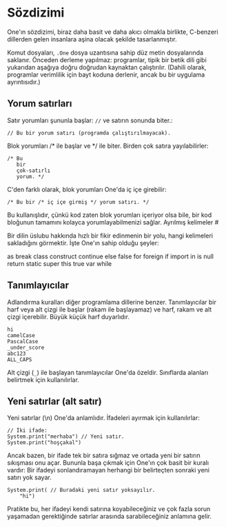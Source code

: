# Sözdizimi

One'ın sözdizimi, biraz daha basit ve daha akıcı olmakla birlikte, C-benzeri dillerden gelen insanlara aşina olacak şekilde tasarlanmıştır.

Komut dosyaları, `.One` dosya uzantısına sahip düz metin dosyalarında saklanır.  Önceden derleme yapılmaz: programlar, tipik bir betik dili gibi yukarıdan aşağıya doğru doğrudan kaynaktan çalıştırılır.  (Dahili olarak, programlar verimlilik için bayt koduna derlenir, ancak bu bir uygulama ayrıntısıdır.)

## Yorum satırları

Satır yorumları şununla başlar: `//` ve satırın sonunda biter.:

```
// Bu bir yorum satırı (programda çalıştırılmayacak).
```

<!-- prettier-ignore-start -->
Blok yorumları /* ile başlar ve */ ile biter.  Birden çok satıra yayılabilirler: <!-- markdownlint-disable MD037 -->
<!-- prettier-ignore-end -->

```
/* Bu
   bir
   çok-satırlı
   yorum. */
```

C'den farklı olarak, blok yorumları One'da iç içe girebilir:

```
/* Bu bir /* iç içe girmiş */ yorum satırı. */
```

Bu kullanışlıdır, çünkü kod zaten blok yorumları içeriyor olsa bile, bir kod bloğunun tamamını kolayca yorumlayabilmenizi sağlar.
Ayrılmış kelimeler #

Bir dilin üslubu hakkında hızlı bir fikir edinmenin bir yolu, hangi kelimeleri sakladığını görmektir.  İşte One'ın sahip olduğu şeyler:

as break class construct continue else false for foreign if import
in is null return static super this true var while

## Tanımlayıcılar

Adlandırma kuralları diğer programlama dillerine benzer.  Tanımlayıcılar bir harf veya alt çizgi ile başlar (rakam ile başlayamaz) ve harf, rakam ve alt çizgi içerebilir.  Büyük küçük harf duyarlıdır.

```
hi
camelCase
PascalCase
_under_score
abc123
ALL_CAPS
```

Alt çizgi (`_`) ile başlayan tanımlayıcılar One'da özeldir.  Sınıflarda alanları belirtmek için kullanılırlar.

## Yeni satırlar (alt satır)

Yeni satırlar (\n) One'da anlamlıdır.  İfadeleri ayırmak için kullanılırlar:

```
// İki ifade:
System.print("merhaba") // Yeni satır.
System.print("hoşçakal")
```

Ancak bazen, bir ifade tek bir satıra sığmaz ve ortada yeni bir satırın sıkışması onu açar.  Bununla başa çıkmak için One'ın çok basit bir kuralı vardır: Bir ifadeyi sonlandıramayan herhangi bir belirteçten sonraki yeni satırı yok sayar.

```
System.print( // Buradaki yeni satır yoksayılır.
    "hi")
```

Pratikte bu, her ifadeyi kendi satırına koyabileceğiniz ve çok fazla sorun yaşamadan gerektiğinde satırlar arasında sarabileceğiniz anlamına gelir.
